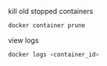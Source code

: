 kill old stopped containers
```bash
docker container prune
```

view logs
```bash
docker logs <container_id>
```
